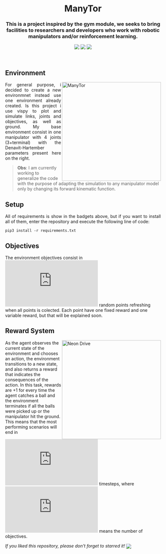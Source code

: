 
<h1 align="center">ManyTor</h1>
<h3 align="center">This is a project inspired by the gym module, we seeks to bring facilities to researchers and developers who work with robotic manipulators and/or reinforcement learning.</h3>

<p align="center"> 
  <img src="https://img.shields.io/badge/Vispy-v0.6.4-blue"/>
  <img src="https://img.shields.io/badge/Numpy-v1.18.2-blue"/>
  <img src="https://img.shields.io/badge/Tqdm-v4.42.1-blue"/>
</p>
<br/>

## Environment
<p align="justify"> 
  <img src="https://i.imgur.com/IyulesQ.png" alt="ManyTor" align="right" width="320">
  <a>For general purpose, i decided to create a new environmnet instead use one environment already created.
Is this project i use vispy to plot and simulate links, joints and objectives, as well as ground.
My base environment consist in one manipulator with 4 joints (3+terminal) with the Denavit-Hartember parameters present here on the right. </a>  
</p>
  
>**Obs**: I am currently working to generalize the code with the purpose of adapting the simulation to any manipulator model only by changing its forward kinematic function.

## Setup
<p align="justify"> 
 <a>All of requirements is show in the badgets above, but if you want to install all of them, enter the repository and execute the following line of code:</a>
</p>

```shell
pip3 install -r requirements.txt
```
## Objectives
<p align="justify"> 
  
  <a> The environment objectives consist in ![equation](https://latex.codecogs.com/gif.latex?x) random points refreshing when all points is colected. Each point have one fixed reward and one variable reward, but that will be explained soon.
  
</a>
</p>


## Reward System
<p align="justify" float="left"> 
  <img src="https://media.giphy.com/media/Izd6ZTUl6JvnjqH1a1/giphy.webp" alt="Neon Drive" align="right" width="320">
  

  As the agent observes the current state of the environment and chooses an action, the environment transitions to a new state, and also returns a reward that indicates the consequences of  the action. In this task, rewards are +1 for every time the agent catches a ball and the environment terminates if all the balls were picked up or the manipulator hit the ground. This means that the most performing scenarios will end in ![equation](https://latex.codecogs.com/gif.latex?x) timesteps, where ![equation](https://latex.codecogs.com/gif.latex?x) means the number of objectives.
  
</p>

<p align="justify"> 
  <a><em>If you liked this repository, please don't forget to starred it!</em></a>  <img src="https://img.shields.io/github/stars/victorkich/Neon-Drive-Reinforcement-Learning?style=social" align="center"/>
</p>
